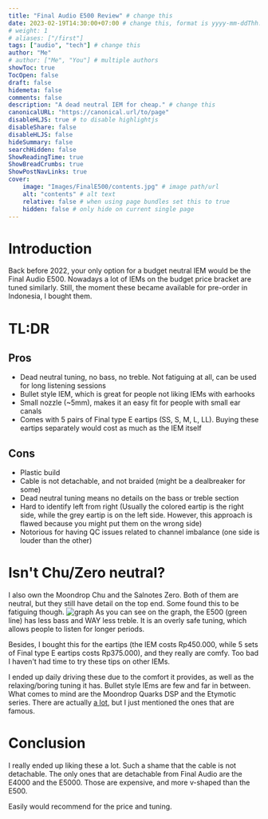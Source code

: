 ```yaml
---
title: "Final Audio E500 Review" # change this
date: 2023-02-19T14:30:00+07:00 # change this, format is yyyy-mm-ddThh:mm:ssZhh:hh
# weight: 1
# aliases: ["/first"]
tags: ["audio", "tech"] # change this
author: "Me"
# author: ["Me", "You"] # multiple authors
showToc: true
TocOpen: false
draft: false
hidemeta: false
comments: false
description: "A dead neutral IEM for cheap." # change this
canonicalURL: "https://canonical.url/to/page"
disableHLJS: true # to disable highlightjs
disableShare: false
disableHLJS: false
hideSummary: false
searchHidden: false
ShowReadingTime: true
ShowBreadCrumbs: true
ShowPostNavLinks: true
cover:
    image: "Images/FinalE500/contents.jpg" # image path/url
    alt: "contents" # alt text
    relative: false # when using page bundles set this to true
    hidden: false # only hide on current single page
---
```


# Introduction
Back before 2022, your only option for a budget neutral IEM would be the Final Audio E500. Nowadays a lot of IEMs on the budget price bracket are tuned similarly. Still, the moment these became available for pre-order in Indonesia, I bought them.

# TL:DR

## Pros
- Dead neutral tuning, no bass, no treble. Not fatiguing at all, can be used for long listening sessions
- Bullet style IEM, which is great for people not liking IEMs with earhooks
- Small nozzle (~5mm), makes it an easy fit for people with small ear canals
- Comes with 5 pairs of Final type E eartips (SS, S, M, L, LL). Buying these eartips separately would cost as much as the IEM itself

## Cons
- Plastic build
- Cable is not detachable, and not braided (might be a dealbreaker for some)
- Dead neutral tuning means no details on the bass or treble section
- Hard to identify left from right (Usually the colored eartip is the right side, while the grey eartip is on the left side. However, this approach is flawed because you might put them on the wrong side)
- Notorious for having QC issues related to channel imbalance (one side is louder than the other)

# Isn't Chu/Zero neutral?
I also own the Moondrop Chu and the Salnotes Zero. Both of them are neutral, but they still have detail on the top end. Some found this to be fatiguing though.
![graph](/Images/FinalE500/graph.png#center)
As you can see on the graph, the E500 (green line) has less bass and WAY less treble. It is an overly safe tuning, which allows people to listen for longer periods.

Besides, I bought this for the eartips (the IEM costs Rp450.000, while 5 sets of Final type E eartips costs Rp375.000), and they really are comfy. Too bad I haven't had time to try these tips on other IEMs.

I ended up daily driving these due to the comfort it provides, as well as the relaxing/boring tuning it has. Bullet style IEms are few and far in between. What comes to mind are the Moondrop Quarks DSP and the Etymotic series. There are actually [a lot](https://www.head-fi.org/threads/the-bullet-cable-down-iem-database-140-update.964041/), but I just mentioned the ones that are famous.

# Conclusion
I really ended up liking these a lot. Such a shame that the cable is not detachable. The only ones that are detachable from Final Audio are the E4000 and the E5000. Those are expensive, and more v-shaped than the E500.

Easily would recommend for the price and tuning.